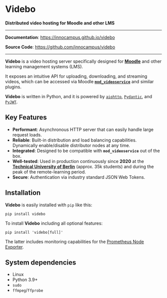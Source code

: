 # Videbo

**Distributed video hosting for Moodle and other LMS**

---

**Documentation**: <a href="https://innocampus.github.io/videbo" target="_blank"> https://innocampus.github.io/videbo </a>

**Source Code**: <a href="https://github.com/innocampus/videbo" target="_blank"> https://github.com/innocampus/videbo </a>

---

**Videbo** is a video hosting server specifically designed for <a href="https://moodle.org" target="_blank" class="external-link">**Moodle**</a> and other learning management systems (LMS).

It exposes an intuitive API for uploading, downloading, and streaming videos, which can be accessed via Moodle <a href="https://github.com/innocampus/moodle-mod_videoservice" target="_blank" class="external-link">**`mod_videoservice`**</a> and similar plugins.

**Videbo** is written in Python, and it is powered by <a href="https://docs.aiohttp.org/en/stable/index.html" target="_blank" class="external-link">`aiohttp`</a>, <a href="https://pydantic-docs.helpmanual.io" target="_blank" class="external-link">`Pydantic`</a>, and <a href="https://pyjwt.readthedocs.io/en/latest" target="_blank" class="external-link">`PyJWT`</a>.

## Key Features

* **Performant**: Asynchronous HTTP server that can easily handle large request loads.
* **Reliable**: Built-in distribution and load balancing capabilities. Dynamically enable/disable distributor nodes at any time.
* **Integrated**: Designed to be compatible with **`mod_videoservice`** out of the box.
* **Well-tested**: Used in production continuously since **2020** at the <a href="https://www.tu.berlin" target="_blank" class="external-link">**Technical University of Berlin**</a> (approx. 35k students) and during the peak of the remote-learning period.
* **Secure**: Authentication via industry standard JSON Web Tokens.

## Installation

**Videbo** is easily installed with `pip` like this:
```shell
pip install videbo
```

To install **Videbo** including all optional features:
```shell
pip install 'videbo[full]'
```

The latter includes monitoring capabilities for the <a href="https://github.com/prometheus/node_exporter" target="_blank" class="external-link">Prometheus Node Exporter</a>.

## System dependencies

* Linux
* Python 3.9+
* `sudo`
* `ffmpeg`/`ffprobe`
